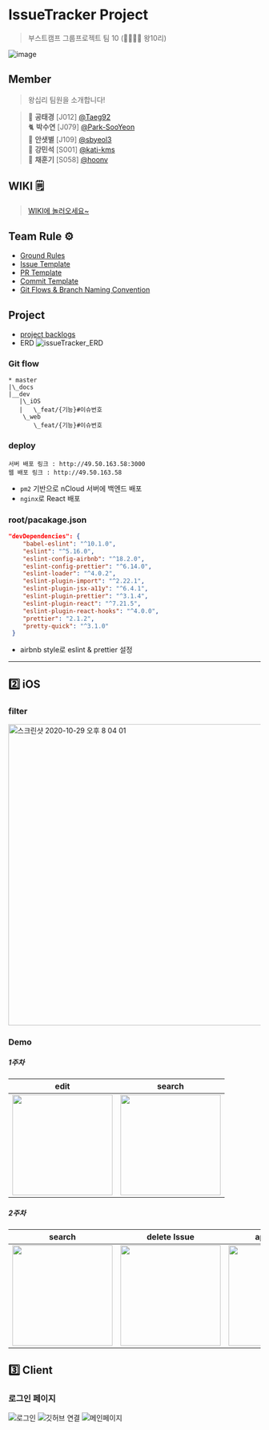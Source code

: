 # IssueTracker Project

> 부스트캠프 그룹프로젝트 팀 10 (👨‍👩‍👦‍👦  왕10리)

![image](https://user-images.githubusercontent.com/43198553/99027417-84f43200-25b0-11eb-9ed6-e732acf4fb48.png)

## Member
> 왕십리 팀원을 소개합니다!

> 🐳 **공태경** [J012]  [@Taeg92](https://github.com/Taeg92) <br/>
 🐈 **박수연** [J079]  [@Park-SooYeon](https://github.com/Park-SooYeon) <br/>
🐘 **안샛별** [J109] [@sbyeol3 ](https://github.com/sbyeol3) <br/>
🐧 **강민석** [S001]  [@kati-kms](https://github.com/kati-kms) <br/>
🐥 **채훈기** [S058] [@hoonv](https://github.com/hoonv) <br/>


## WIKI 🗒
>[WIKI에 놀러오세요~](https://github.com/boostcamp-2020/IssueTracker-10/wiki)
>

## Team Rule ⚙️
- [Ground Rules](https://github.com/boostcamp-2020/IssueTracker-10/wiki/01.-Ground-Rules)
- [Issue Template](https://github.com/boostcamp-2020/IssueTracker-10/wiki/05.-Issue-Template)
- [PR Template](https://github.com/boostcamp-2020/IssueTracker-10/wiki/02.-PR-Template)
- [Commit Template](https://github.com/boostcamp-2020/IssueTracker-10/wiki/03.-Commit-Template)
- [Git Flows & Branch Naming Convention](https://github.com/boostcamp-2020/IssueTracker-10/wiki/04.-Git-Flows-&-Branch-Naming-Convention)
  
## Project
- [project backlogs](https://docs.google.com/spreadsheets/d/1EuBIlPTZk7xBFAkUquUIizwFApHUo1B9y8EUyKeIBO4/edit?usp=sharing)
- ERD
![issueTracker_ERD](https://user-images.githubusercontent.com/60081031/97946876-f7099180-1dce-11eb-8e95-198a975ba1a9.PNG)
​
​
### Git flow
```
* master
|\_docs
|__dev
   |\_iOS
   |   \_feat/{기능}#이슈번호
    \_web
       \_feat/{기능}#이슈번호
```

### deploy

```
서버 배포 링크 : http://49.50.163.58:3000 
웹 배포 링크 : http://49.50.163.58
```

- `pm2` 기반으로 nCloud 서버에 백엔드 배포
- `nginx`로 React 배포

### root/pacakage.json

```json
"devDependencies": {
    "babel-eslint": "^10.1.0",
    "eslint": "^5.16.0",
    "eslint-config-airbnb": "^18.2.0",
    "eslint-config-prettier": "^6.14.0",
    "eslint-loader": "^4.0.2",
    "eslint-plugin-import": "^2.22.1",
    "eslint-plugin-jsx-a11y": "^6.4.1",
    "eslint-plugin-prettier": "^3.1.4",
    "eslint-plugin-react": "^7.21.5",
    "eslint-plugin-react-hooks": "^4.0.0",
    "prettier": "2.1.2",
    "pretty-quick": "^3.1.0"
 }
```
- airbnb style로 eslint & prettier 설정

---



## 2️⃣ iOS

### filter 

<img width="600" alt="스크린샷 2020-10-29 오후 8 04 01" src="https://user-images.githubusercontent.com/46335714/97560360-e5686880-1a21-11eb-89a0-da7447b0e9dd.png">

### Demo

#####  1주차
|                             edit                             |                            search                            |
| :----------------------------------------------------------: | :----------------------------------------------------------: |
| <img width="200" src="https://user-images.githubusercontent.com/46335714/97559219-7cccbc00-1a20-11eb-8d4b-406ad6e92f0d.gif"> | <img width="200" src="https://user-images.githubusercontent.com/46335714/97560497-12b51680-1a22-11eb-8b60-544c8a10750b.gif"> |


##### 2주차
|                            search                            |                         delete Issue                         |                        apply filters                         |                         create issue                         |
| :----------------------------------------------------------: | :----------------------------------------------------------: | :----------------------------------------------------------: | :----------------------------------------------------------: |
| <img width="200" src="https://user-images.githubusercontent.com/19145853/98321886-7b575100-2029-11eb-875a-39ff93a6d73d.gif"> | <img width="200" src="https://user-images.githubusercontent.com/19145853/98321897-84482280-2029-11eb-8cb9-523d86147ecf.gif"> | <img width="200" src="https://user-images.githubusercontent.com/19145853/98321900-8611e600-2029-11eb-99e8-dd8217dbf957.gif"> | <img width="200" src="https://user-images.githubusercontent.com/19145853/98322193-341d9000-202a-11eb-936c-82ed1e443623.gif"> |

## 3️⃣ Client

### 로그인 페이지

![로그인](https://user-images.githubusercontent.com/60081031/98319388-fc134e80-2023-11eb-8f95-9d3390d3caa1.png)
![깃허브 연결](https://user-images.githubusercontent.com/60081031/98319436-19481d00-2024-11eb-8f4b-4e6b6068d57d.png)
![메인페이지](https://user-images.githubusercontent.com/43198553/98320780-f8cd9200-2026-11eb-87b5-fc64d04c7a52.png)
